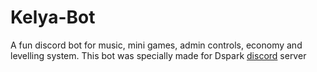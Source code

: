 # Kelya-Bot
A fun discord bot for music, mini games, admin controls, economy and levelling system. This bot was specially made for Dspark [discord](https://discord.gg/ZTDfhws57e) server

